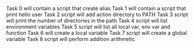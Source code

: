 Task 0 will contain a script that create alias
Task 1 will contain a script that print hello user
Task 2 script will add action directory to PATH
Task 3 script will print the number of directories in the path
Task 4 script will list environment variables
Task 5 script will list all local var, env var and function
Task 6 will create a local variable
Task 7 script will create a global variable
Task 8 script will perform addition arithmetic
